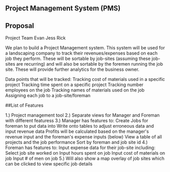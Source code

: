 ## Project Management System (PMS)

## Proposal 

Project Team 
    Evan
    Jess
    Rick

We plan to build a Project Management system. This system will be used for a landscaping company to track their revenues/expenses based on each job they perform. These will be sortable by job-sites (assuming these job-sites are recurring) and will also be sortable by the foremen running the job site. These will provide further analytics for the business owner.

Data points that will be tracked:
Tracking cost of materials used in a specific project
Tracking time spent on a specific project
Tracking number employees on the job
Tracking names of materials used on the job
Assigning each job to a job-site/foreman


##List of Features

1.) Project management tool
2.) Separate views for Manager and Foreman with different featuress
3.) Manager has features to:
        Create Jobs for foreman to put data into
        Write onto tables to adjust erroneous data and input revenue data
            Profits will be calculated based on the manager's revenue input and the foreman's expense inputs (below)
        View a table of all projects and the job performance 
        Sort by foreman and job site id
4.) Foreman has features to:
    Input expense data for their job-site including:
        Select job site worked on
        Input hours spent on job
        Input cost of materials on job
        Input # of men on job
5.) Will also show a map overlay of job sites which can be clicked to view specific job details

